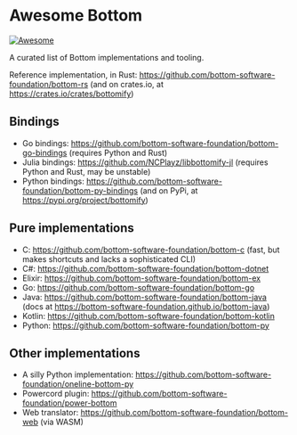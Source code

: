 # Awesome Bottom

[![Awesome](https://awesome.re/badge.svg)](https://github.com/sindresorhus/awesome)

A curated list of Bottom implementations and tooling.

Reference implementation, in Rust: <https://github.com/bottom-software-foundation/bottom-rs> (and on crates.io, at <https://crates.io/crates/bottomify>)

## Bindings
- Go bindings: <https://github.com/bottom-software-foundation/bottom-go-bindings> (requires Python and Rust)
- Julia bindings: <https://github.com/NCPlayz/libbottomify-jl> (requires Python and Rust, may be unstable)
- Python bindings: <https://github.com/bottom-software-foundation/bottom-py-bindings> (and on PyPi, at <https://pypi.org/project/bottomify>)
## Pure implementations
- C: <https://github.com/bottom-software-foundation/bottom-c> (fast, but makes shortcuts and lacks a sophisticated CLI)
- C#: <https://github.com/bottom-software-foundation/bottom-dotnet>
- Elixir: <https://github.com/bottom-software-foundation/bottom-ex>
- Go: <https://github.com/bottom-software-foundation/bottom-go>
- Java: <https://github.com/bottom-software-foundation/bottom-java> (docs at <https://bottom-software-foundation.github.io/bottom-java>)
- Kotlin: <https://github.com/bottom-software-foundation/bottom-kotlin>
- Python: <https://github.com/bottom-software-foundation/bottom-py>
## Other implementations
- A silly Python implementation: <https://github.com/bottom-software-foundation/oneline-bottom-py>
- Powercord plugin: <https://github.com/bottom-software-foundation/power-bottom>
- Web translator: <https://github.com/bottom-software-foundation/bottom-web> (via WASM)
